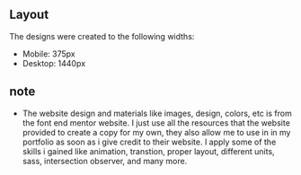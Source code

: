 
## Layout
The designs were created to the following widths:

- Mobile: 375px
- Desktop: 1440px

## note
- The website design and materials like images, design, colors, etc is from the font end mentor website. I just use all the resources that the website provided to create a copy for my own, they also allow me to use in in my portfolio as soon as i give credit to their website. I apply some of the skills i gained like animation, transtion, proper layout, different units, sass, intersection observer, and many more.



